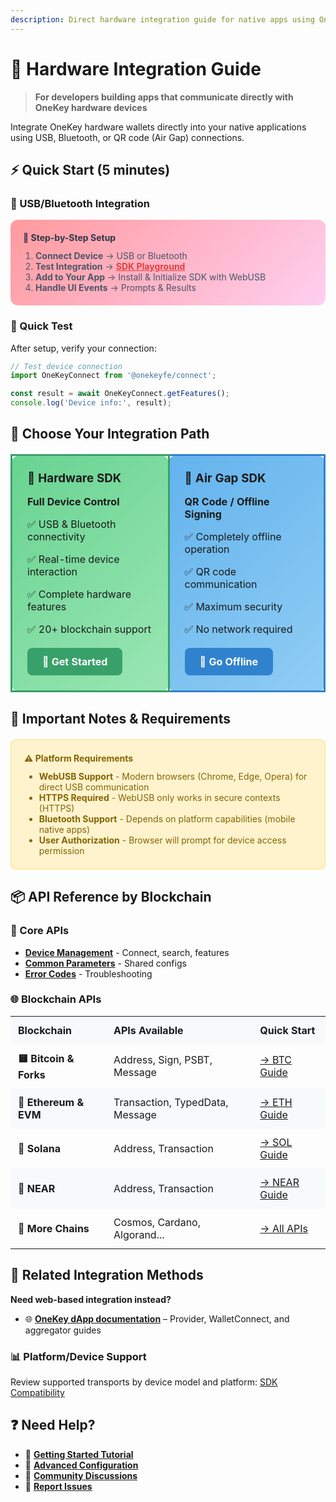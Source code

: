 ```yaml
---
description: Direct hardware integration guide for native apps using OneKey Hardware SDK and Air Gap SDK
---
```


# 🔧 Hardware Integration Guide

> **For developers building apps that communicate directly with OneKey hardware devices**

Integrate OneKey hardware wallets directly into your native applications using USB, Bluetooth, or QR code (Air Gap) connections.

## ⚡ Quick Start (5 minutes)

### 🔌 USB/Bluetooth Integration

<div style="background: linear-gradient(135deg, #ff9a9e 0%, #fecfef 100%); padding: 20px; border-radius: 12px; margin: 16px 0;">
  <h4 style="margin: 0 0 12px 0; color: #2d3748;">🚀 Step-by-Step Setup</h4>
  <ol style="margin: 0; padding-left: 20px; color: #4a5568;">
    <li><strong>Connect Device</strong> → USB or Bluetooth</li>
    <li><strong>Test Integration</strong> → <a href="https://hardware-example.onekeytest.com/expo-playground/" style="color: #e53e3e; font-weight: bold;">SDK Playground</a></li>
    <li><strong>Add to Your App</strong> → Install & Initialize SDK with WebUSB</li>
    <li><strong>Handle UI Events</strong> → Prompts & Results</li>
  </ol>
</div>

### 📱 Quick Test
After setup, verify your connection:
```javascript
// Test device connection
import OneKeyConnect from '@onekeyfe/connect';

const result = await OneKeyConnect.getFeatures();
console.log('Device info:', result);
```

## 🎯 Choose Your Integration Path

<table style="width: 100%; border-collapse: collapse; margin: 20px 0;">
<tr>
<td style="border: 3px solid #38a169; padding: 24px; border-radius: 12px; background: linear-gradient(135deg, #68d391 0%, #9ae6b4 100%); margin: 10px;">
  <h3 style="margin: 0 0 16px 0;">🔧 Hardware SDK</h3>
  <p><strong>Full Device Control</strong></p>
  <div style="margin: 12px 0;">
    <p>✅ USB & Bluetooth connectivity</p>
    <p>✅ Real-time device interaction</p>
    <p>✅ Complete hardware features</p>
    <p>✅ 20+ blockchain support</p>
  </div>
  <div style="margin-top: 20px;">
    <a href="../connect-to-hardware/hardware-sdk/started.md" style="background: #38a169; color: white; padding: 12px 24px; text-decoration: none; border-radius: 8px; font-weight: bold; display: inline-block;">🚀 Get Started</a>
  </div>
</td>
<td style="border: 3px solid #3182ce; padding: 24px; border-radius: 12px; background: linear-gradient(135deg, #63b3ed 0%, #90cdf4 100%); margin: 10px;">
  <h3 style="margin: 0 0 16px 0;">🔐 Air Gap SDK</h3>
  <p><strong>QR Code / Offline Signing</strong></p>
  <div style="margin: 12px 0;">
    <p>✅ Completely offline operation</p>
    <p>✅ QR code communication</p>
    <p>✅ Maximum security</p>
    <p>✅ No network required</p>
  </div>
  <div style="margin-top: 20px;">
    <a href="../connect-to-hardware/air-gap-sdk/started.md" style="background: #3182ce; color: white; padding: 12px 24px; text-decoration: none; border-radius: 8px; font-weight: bold; display: inline-block;">🔐 Go Offline</a>
  </div>
</td>
</tr>
</table>

## 📝 Important Notes & Requirements

<div style="background: #fff3cd; border: 2px solid #ffeaa7; padding: 20px; border-radius: 8px; margin: 20px 0;">
  <h4 style="margin: 0 0 12px 0; color: #856404;">⚠️ Platform Requirements</h4>
  <ul style="margin: 0; color: #856404;">
    <li><strong>WebUSB Support</strong> - Modern browsers (Chrome, Edge, Opera) for direct USB communication</li>
    <li><strong>HTTPS Required</strong> - WebUSB only works in secure contexts (HTTPS)</li>
    <li><strong>Bluetooth Support</strong> - Depends on platform capabilities (mobile native apps)</li>
    <li><strong>User Authorization</strong> - Browser will prompt for device access permission</li>
  </ul>
</div>

## 📦 API Reference by Blockchain

### 🔩 Core APIs
- [**Device Management**](../connect-to-hardware/hardware-sdk/api-reference/basic-api/) - Connect, search, features
- [**Common Parameters**](../connect-to-hardware/hardware-sdk/api-reference/common-params.md) - Shared configs
- [**Error Codes**](../connect-to-hardware/hardware-sdk/api-reference/error-code.md) - Troubleshooting

### 🌐 Blockchain APIs

<table style="width: 100%;">
<tr style="background: #f8f9fa;">
  <th style="padding: 12px; text-align: left;">Blockchain</th>
  <th style="padding: 12px; text-align: left;">APIs Available</th>
  <th style="padding: 12px; text-align: left;">Quick Start</th>
</tr>
<tr>
  <td style="padding: 12px;"><strong>🟨 Bitcoin & Forks</strong></td>
  <td style="padding: 12px;">Address, Sign, PSBT, Message</td>
  <td style="padding: 12px;"><a href="../connect-to-hardware/hardware-sdk/api-reference/bitcoin-and-bitcoin-forks/">→ BTC Guide</a></td>
</tr>
<tr style="background: #f8f9fa;">
  <td style="padding: 12px;"><strong>🔵 Ethereum & EVM</strong></td>
  <td style="padding: 12px;">Transaction, TypedData, Message</td>
  <td style="padding: 12px;"><a href="../connect-to-hardware/hardware-sdk/api-reference/ethereum-and-evm/">→ ETH Guide</a></td>
</tr>
<tr>
  <td style="padding: 12px;"><strong>🟬 Solana</strong></td>
  <td style="padding: 12px;">Address, Transaction</td>
  <td style="padding: 12px;"><a href="../connect-to-hardware/hardware-sdk/api-reference/solana/">→ SOL Guide</a></td>
</tr>
<tr style="background: #f8f9fa;">
  <td style="padding: 12px;"><strong>🌊 NEAR</strong></td>
  <td style="padding: 12px;">Address, Transaction</td>
  <td style="padding: 12px;"><a href="../connect-to-hardware/hardware-sdk/api-reference/near/">→ NEAR Guide</a></td>
</tr>
<tr>
  <td style="padding: 12px;"><strong>🐸 More Chains</strong></td>
  <td style="padding: 12px;">Cosmos, Cardano, Algorand...</td>
  <td style="padding: 12px;"><a href="../connect-to-hardware/hardware-sdk/api-reference/">→ All APIs</a></td>
</tr>
</table>

## 🔗 Related Integration Methods

**Need web-based integration instead?**
- 🌐 [**OneKey dApp documentation**](https://github.com/OneKeyHQ/hardware-js-sdk/tree/main/dapp-docs) – Provider, WalletConnect, and aggregator guides

### 📊 Platform/Device Support

Review supported transports by device model and platform: [SDK Compatibility](../connect-to-hardware/hardware-sdk/install-sdk.md#platform-device-support-matrix)

## ❓ Need Help?

- 🚀 [**Getting Started Tutorial**](../connect-to-hardware/hardware-sdk/tutorial.md)
- 📖 [**Advanced Configuration**](../connect-to-hardware/hardware-sdk/advanced/)
- 💬 [**Community Discussions**](https://github.com/OneKeyHQ/hardware-js-sdk/discussions)
- 🐛 [**Report Issues**](https://github.com/OneKeyHQ/hardware-js-sdk/issues)
